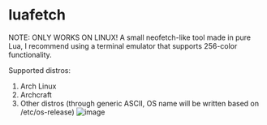# luafetch
 NOTE: ONLY WORKS ON LINUX!
 A small neofetch-like tool made in pure Lua,
 I recommend using a terminal emulator that supports 256-color functionality.

 Supported distros:
 1. Arch Linux
 1. Archcraft 
 1. Other distros (through generic ASCII, OS name will be written based on /etc/os-release)
 ![image](https://github.com/emir4169/luafetch/assets/89991965/a0d56200-e34e-404e-8fc2-645d7857290a)
